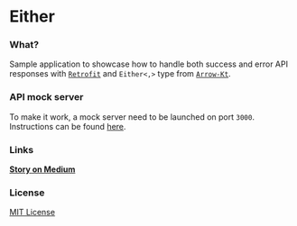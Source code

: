 # Either

### What?

Sample application to showcase how to handle both success and error API responses with [`Retrofit`](https://github.com/square/retrofit) and `Either<,>` type from [`Arrow-Kt`](https://github.com/arrow-kt/arrow).

### API mock server

To make it work, a mock server need to be launched on port `3000`. Instructions can be found [here](https://github.com/vshkl/either-api-sample/blob/main/mock/MockAPI.md).

### Links

[**Story on Medium**](https://medium.com/@vshkl/retrofit-arrow-tk-either-4cb20c1a2f09)

### License

[MIT License](https://github.com/vshkl/either-api-sample/blob/main/LICENSE.md)
